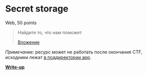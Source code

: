 # Secret storage

Web, 50 points

> Найдите то, что нам поможет
>
> [Вложение](https://web50.ctf.upml.tech/)

*Примечание:* ресурс может не работать после окончания CTF, исходники лежат
[в поддиректории app](https://github.com/upmlctf/2017-summer/tree/master/secret-storage/app/).

**[Write-up](https://github.com/upmlctf/2017-summer/blob/master/secret-storage/WRITEUP.md)**
